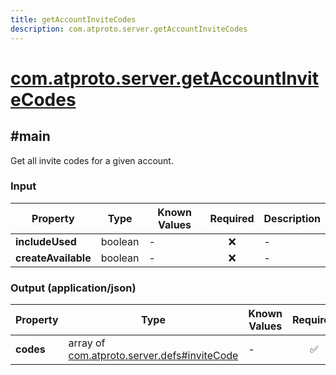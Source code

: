 ```yaml
---
title: getAccountInviteCodes
description: com.atproto.server.getAccountInviteCodes
---
```


# [com.atproto.server.getAccountInviteCodes](https://github.com/myConsciousness/atproto.dart/blob/main/lexicons/com/atproto/server/getAccountInviteCodes.json)

## #main

Get all invite codes for a given account.

### Input

| Property | Type | Known Values | Required | Description |
| --- | --- | --- | :---: | --- |
| **includeUsed** | boolean | - | ❌ | - |
| **createAvailable** | boolean | - | ❌ | - |

### Output (application/json)

| Property | Type | Known Values | Required | Description |
| --- | --- | --- | :---: | --- |
| **codes** | array of [com.atproto.server.defs#inviteCode](../../../../lexicons/com/atproto/server/defs.md#invitecode) | - | ✅ | - |

